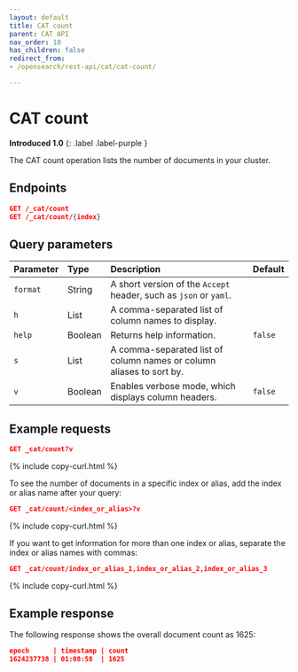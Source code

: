 ```yaml
---
layout: default
title: CAT count
parent: CAT API
nav_order: 10
has_children: false
redirect_from:
- /opensearch/rest-api/cat/cat-count/

---
```


# CAT count
**Introduced 1.0**
{: .label .label-purple }

The CAT count operation lists the number of documents in your cluster.


<!-- spec_insert_start
api: cat.count
component: endpoints
-->
## Endpoints

```json
GET /_cat/count
GET /_cat/count/{index}
```
<!-- spec_insert_end -->


<!-- spec_insert_start
api: cat.count
component: query_parameters
columns: Parameter,Type,Description,Default
include_deprecated: false
-->
## Query parameters


Parameter | Type | Description | Default
:--- | :--- | :--- | :---
`format` | String | A short version of the `Accept` header, such as `json` or `yaml`. | 
`h` | List | A comma-separated list of column names to display. | 
`help` | Boolean | Returns help information. | `false`
`s` | List | A comma-separated list of column names or column aliases to sort by. | 
`v` | Boolean | Enables verbose mode, which displays column headers. | `false`
<!-- spec_insert_end -->

## Example requests

```json
GET _cat/count?v
```
{% include copy-curl.html %}

To see the number of documents in a specific index or alias, add the index or alias name after your query:

```json
GET _cat/count/<index_or_alias>?v
```
{% include copy-curl.html %}

If you want to get information for more than one index or alias, separate the index or alias names with commas:

```json
GET _cat/count/index_or_alias_1,index_or_alias_2,index_or_alias_3
```
{% include copy-curl.html %}

## Example response

The following response shows the overall document count as 1625:

```json
epoch      | timestamp | count
1624237738 | 01:08:58  | 1625
```
